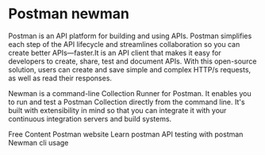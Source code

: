 # Postman newman

Postman is an API platform for building and using APIs. Postman simplifies each step of the API lifecycle and streamlines collaboration so you can create better APIs—faster.It is an API client that makes it easy for developers to create, share, test and document APIs. With this open-source solution, users can create and save simple and complex HTTP/s requests, as well as read their responses.

Newman is a command-line Collection Runner for Postman. It enables you to run and test a Postman Collection directly from the command line. It's built with extensibility in mind so that you can integrate it with your continuous integration servers and build systems.


<ResourceGroupTitle>Free Content</ResourceGroupTitle>
<BadgeLink colorScheme='blue' badgeText='Official Website' href='https://www.postman.com'>Postman website</BadgeLink>
<BadgeLink badgeText='Course' colorScheme='green' href='https://learning.postman.com/docs/getting-started/introduction/'>Learn postman</BadgeLink>
<BadgeLink badgeText='Watch' href='https://www.youtube.com/watch?v=VywxIQ2ZXw4'>API testing with postman</BadgeLink>
<BadgeLink badgeText='Course' href='https://learning.postman.com/docs/running-collections/using-newman-cli/command-line-integration-with-newman/'> Newman cli usage</BadgeLink>

